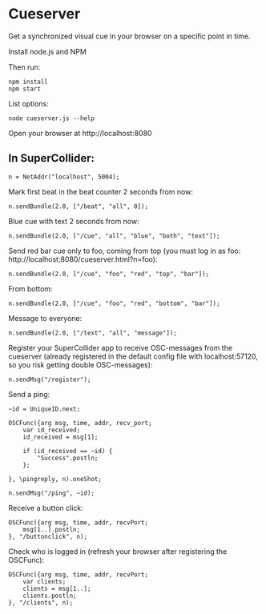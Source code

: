 # Cueserver

Get a synchronized visual cue in your browser on a specific point in time.

Install node.js and NPM

Then run:
```
npm install
npm start
```

List options:
```
node cueserver.js --help
```

Open your browser at http://localhost:8080

## In SuperCollider:
```
n = NetAddr("localhost", 5004);
```
Mark first beat in the beat counter 2 seconds from now:

```
n.sendBundle(2.0, ["/beat", "all", 0]);
```

Blue cue with text 2 seconds from now:
```
n.sendBundle(2.0, ["/cue", "all", "blue", "both", "text"]);
```

Send red bar cue only to foo, coming from top (you must log in as foo: http://localhost:8080/cueserver.html?n=foo):
```
n.sendBundle(2.0, ["/cue", "foo", "red", "top", "bar"]);
```
From bottom:
```
n.sendBundle(2.0, ["/cue", "foo", "red", "bottom", "bar"]);
```

Message to everyone:
```
n.sendBundle(2.0, ["/text", "all", "message"]);
```

Register your SuperCollider app to receive OSC-messages from the cueserver (already registered in the default config file with localhost:57120, so you risk getting double OSC-messages):
```
n.sendMsg("/register");
```

Send a ping:

```
~id = UniqueID.next;

OSCFunc({arg msg, time, addr, recv_port;
	var id_received;
	id_received = msg[1];
	
	if (id_received == ~id) {
		"Success".postln;
	};
	
}, \pingreply, n).oneShot;

n.sendMsg("/ping", ~id);
```

Receive a button click:
```
OSCFunc({arg msg, time, addr, recvPort;
	msg[1..].postln;
}, "/buttonclick", n);
```

Check who is logged in (refresh your browser after registering the OSCFunc):
```
OSCFunc({arg msg, time, addr, recvPort;
	var clients;
	clients = msg[1..];
	clients.postln;
}, "/clients", n);
```
